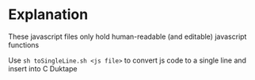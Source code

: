# Explanation

These javascript files only hold human-readable (and editable) javascript functions

Use `sh toSingleLine.sh <js file>` to convert js code to a single line and insert into C Duktape

